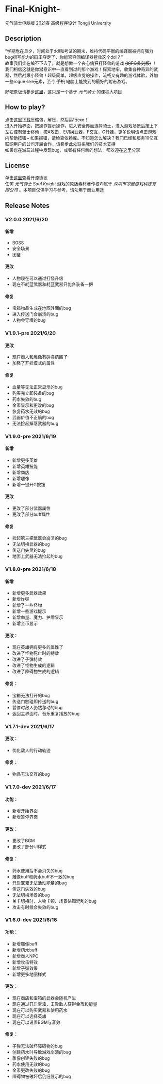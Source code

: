# Final-Knight-  
元气骑士电脑版 2021春 高级程序设计 Tongji University

## Description
“学期危在旦夕，时间处于ddl和考试的期末，维持代码平衡的编译器被拥有强力bug撰写能力的码王夺走了，你能否夺回编译器拯救这个ddl？”  
故事我们实在编不下去了，就是想做一个丧心病狂打怪兽的游戏 ~~(的PC复刻版)~~ ！  
我们相信这就是你潜意识中一直看到过的那个游戏！探索地牢，收集各种奇异的武器，然后战爆小怪兽！超级简单，超级直觉的操作，流畅又有趣的游戏体验，外加一些rogue-like元素，至今 ~~手机~~ 电脑上能找到的最好的射击游戏。

好吧原版请移步[这里](http://www.chillyroom.com/zh)，这只是一个基于 *元气骑士* 的课程大项目  

## How to play?
点击[这里下载](https://github.com/GAMECREATOR1010/Final-Knight-/releases/download/v2.0.0/Final-Knight-.7z)压缩包，解压，然后运行exe！  
进入开始界面，按操作提示操作，进入安全界面选择骑士，进入游戏场景后按上下左右控制骑士移动，按A攻击，E切换武器，F交互，G开挂，更多说明请点击游戏内帮助按钮~
如果报错，请检查依赖库。不知道怎么解决？我们已经和服务10亿互联网用户的公司开展合作，请移步[此处](https://www.baidu.com/)联系我们的技术支持  
如果您在游玩过程中发现bug，或者有任何新的想法，都欢迎在[这里](https://github.com/GAMECREATOR1010/Final-Knight-/issues)分享  

## License
单击[这里](https://github.com/GAMECREATOR1010/Final-Knight-/blob/main/LICENSE)查看开源协议  
任何 *元气骑士 Soul Knight* 游戏的原版素材著作权均属于 *深圳市凉屋游戏科技有限公司* 。本项目仅供学习与参考，请勿用于商业用途  

## Release Notes  
### V2.0.0 2021/6/20
#### 新增
* BOSS
* 安全场景
* 图鉴

#### 更改
* 人物现在可以通过打怪升级
* 现在不耗蓝武器和耗蓝武器只能各装备一把

#### 修复
* 宝箱物品生成在地图外面的bug
* 进入传送门会崩溃的bug
* 人物会穿墙的bug

### V1.9.1-pre 2021/6/20
#### 更改
* 现在商人和雕像有碰撞范围了
* 加强了开挂模式的属性

#### 修复
* 血量等无法正常显示的bug
* 购买完立即装备的bug
* 药水失效的bug
* 金币显示和更改的bug
* 恢复药水无效的bug
* 武器价值不正确的bug
* 无法捡起掉落武器的bug

### V1.9.0-pre 2021/6/19
#### 新增
* 新增更多英雄
* 新增英雄技能
* 新增商店
* 新增雕像
* 新增一键开G按钮

#### 更改
* 更改了部分武器属性
* 更改了部分buff属性

#### 修复
* 捡起第三把武器会崩溃的bug
* 无法切换武器的bug
* 传送门失灵的bug
* 地面上武器无法捡起的bug

### V1.8.0-pre 2021/6/18
#### 新增
* 新增更多武器效果
* 新增炸弹
* 新增了一些怪物
* 新增一些游戏提示
* 新增血量、魔力、护盾显示
* 新增金币显示

#### 更改：
* 现在英雄拥有更多的属性了
* 改进了怪物死亡时的特效
* 改进了子弹特效
* 改进了怪物生成的逻辑
* 改进了障碍物生成的逻辑

#### 修复：
* 宝箱无法打开的bug
* 传送门触碰即传送的bug
* 暂停时敌人仍然移动的bug
* 返回主界面时，音乐重复播放的bug

### V1.7.1-dev 2021/6/17
#### 更改：
* 优化敌人的行动轨迹

#### 修复：
* 物品无法交互的bug

### V1.7.0-dev 2021/6/17
#### 功能：
* 新增开始界面
* 新增暂停界面

#### 更改：
* 更改了BGM
* 更改了部分UI样式

#### 修复：
* 药水使用后不会消失的bug
* 雕像buff和药水buff不一致的bug
* 开启宝箱无法活动能量的bug
* 传送门失效的bug
* 无法切换场景的bug
* 关卡切换时，人物卡顿、场景贴图混乱的bug
* 攻击有时候会失效的bug

### V1.6.0-dev 2021/6/16
#### 功能：
* 新增雕像buff
* 新增药水buff
* 新增商人NPC
* 新增攻击特效
* 新增子弹效果
* 新增更多地图样式

#### 更改：
* 现在商店和宝箱的武器会随机产生
* 现在通过开启宝箱、击败敌人获得金币和能量
* 现在可以购买武器和使用药水
* 现在可以选择英雄
* 现在可以设置BGM与音效

#### 修复：
* 子弹无法破坏障碍物的bug
* 创建药水时导致游戏崩溃的bug
* 雕像创建失败的bug
* 药水使用无效的bug
* 金币更改失败的bug
* 障碍物被破坏后仍旧显示的bug
